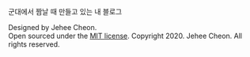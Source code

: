 군대에서 짬날 때 만들고 있는 내 블로그

Designed by Jehee Cheon.\
Open sourced under the [MIT license](LICENSE).
Copyright 2020. Jehee Cheon. All rights reserved.